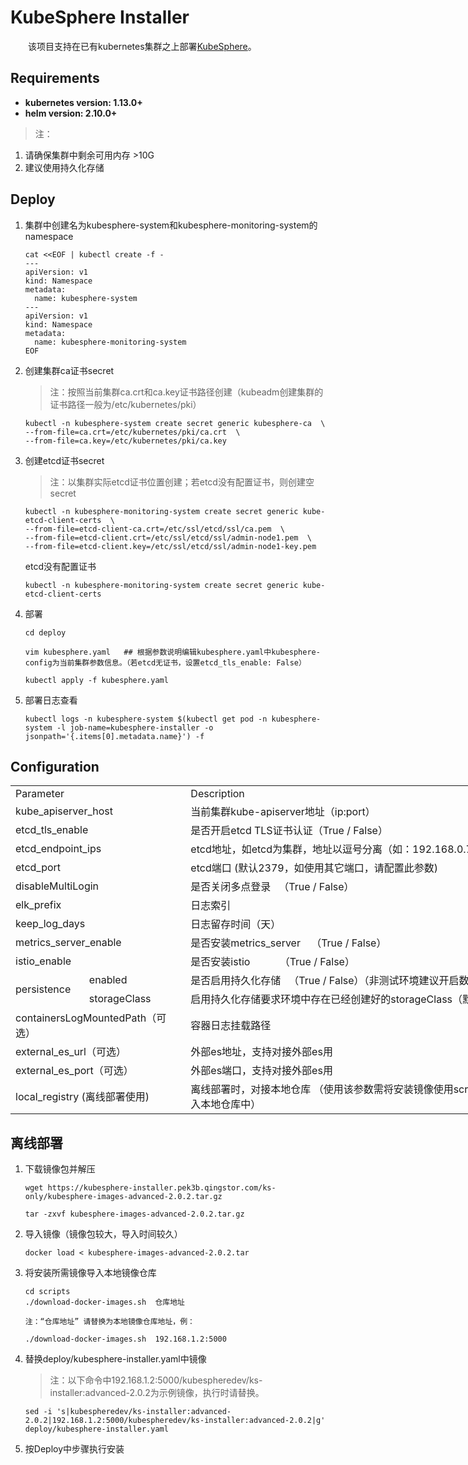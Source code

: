 # KubeSphere Installer

&ensp;&ensp;&ensp;&ensp;该项目支持在已有kubernetes集群之上部署[KubeSphere](https://kubesphere.io/)。

Requirements
------------
-   **kubernetes version: 1.13.0+**
-   **helm version: 2.10.0+**
> 注：
  1. 请确保集群中剩余可用内存  >10G
  2. 建议使用持久化存储

Deploy
------------
1. 集群中创建名为kubesphere-system和kubesphere-monitoring-system的namespace
   ```
   cat <<EOF | kubectl create -f -
   ---
   apiVersion: v1
   kind: Namespace
   metadata:
     name: kubesphere-system
   ---
   apiVersion: v1
   kind: Namespace
   metadata:
     name: kubesphere-monitoring-system
   EOF
   ```
2. 创建集群ca证书secret
   >注：按照当前集群ca.crt和ca.key证书路径创建（kubeadm创建集群的证书路径一般为/etc/kubernetes/pki）
   ```
   kubectl -n kubesphere-system create secret generic kubesphere-ca  \
   --from-file=ca.crt=/etc/kubernetes/pki/ca.crt  \
   --from-file=ca.key=/etc/kubernetes/pki/ca.key 
   ```
3. 创建etcd证书secret
   >注：以集群实际etcd证书位置创建；若etcd没有配置证书，则创建空secret
   ```
   kubectl -n kubesphere-monitoring-system create secret generic kube-etcd-client-certs  \
   --from-file=etcd-client-ca.crt=/etc/ssl/etcd/ssl/ca.pem  \
   --from-file=etcd-client.crt=/etc/ssl/etcd/ssl/admin-node1.pem  \
   --from-file=etcd-client.key=/etc/ssl/etcd/ssl/admin-node1-key.pem
   ```
   etcd没有配置证书
   ```
   kubectl -n kubesphere-monitoring-system create secret generic kube-etcd-client-certs
   ```

4. 部署
   ```
   cd deploy

   vim kubesphere.yaml   ## 根据参数说明编辑kubesphere.yaml中kubesphere-config为当前集群参数信息。（若etcd无证书，设置etcd_tls_enable: False）
   
   kubectl apply -f kubesphere.yaml
   ```
5. 部署日志查看
   ```
   kubectl logs -n kubesphere-system $(kubectl get pod -n kubesphere-system -l job-name=kubesphere-installer -o jsonpath='{.items[0].metadata.name}') -f
   ```


Configuration 
------------
<table border=0 cellpadding=0 cellspacing=0 width=1364 style='border-collapse:
 collapse;table-layout:fixed;width:1023pt;font-variant-ligatures: normal;
 font-variant-caps: normal;orphans: 2;text-align:start;widows: 2;-webkit-text-stroke-width: 0px;
 text-decoration-style: initial;text-decoration-color: initial'>
 <col width=112 style='mso-width-source:userset;mso-width-alt:3982;width:84pt'>
 <col width=156 style='mso-width-source:userset;mso-width-alt:5546;width:117pt'>
 <col width=757 style='mso-width-source:userset;mso-width-alt:26908;width:568pt'>
 <col width=339 style='mso-width-source:userset;mso-width-alt:12060;width:254pt'>
 <tr height=18 style='height:13.8pt'>
  <td colspan=2 height=18 class=xl67 width=268 style='height:13.8pt;width:201pt'>Parameter</td>
  <td class=xl65 width=757 style='width:568pt'><span style='font-variant-ligatures: normal;
  font-variant-caps: normal;orphans: 2;widows: 2;-webkit-text-stroke-width: 0px;
  text-decoration-style: initial;text-decoration-color: initial'>Description</span></td>
  <td class=xl65 width=339 style='width:254pt'><span style='font-variant-ligatures: normal;
  font-variant-caps: normal;orphans: 2;widows: 2;-webkit-text-stroke-width: 0px;
  text-decoration-style: initial;text-decoration-color: initial'>Default</span></td>
 </tr>
 <tr height=18 style='height:13.8pt'>
  <td colspan=2 height=18 style='height:13.8pt'>kube_apiserver_host</td>
  <td>当前集群kube-apiserver地址（ip:port）</td>
  <td class=xl69></td>
 </tr>
 <tr height=18 style='height:13.8pt'>
  <td colspan=2 height=18 style='height:13.8pt'>etcd_tls_enable</td>
  <td>是否开启etcd TLS证书认证（True / False）</td>
  <td class=xl69>True</td>
 </tr>
 <tr height=18 style='height:13.8pt'>
  <td colspan=2 height=18 class=xl66 style='height:13.8pt'>etcd_endpoint_ips</td>
  <td>etcd地址，如etcd为集群，地址以逗号分离（如：192.168.0.7,192.168.0.8,192.168.0.9）</td>
  <td class=xl69></td>
 </tr>
 <tr height=18 style='height:13.8pt'>
  <td colspan=2 height=18 style='height:13.8pt'>etcd_port</td>
  <td>etcd端口 (默认2379，如使用其它端口，请配置此参数)</td>
  <td class=xl69>2379</td>
 </tr>
 <tr height=18 style='height:13.8pt'>
  <td colspan=2 height=18 style='height:13.8pt'>disableMultiLogin<span
  style='mso-spacerun:yes'>&nbsp;</span></td>
  <td>是否关闭多点登录<span style='mso-spacerun:yes'>&nbsp;&nbsp; </span>（True / False）</td>
  <td class=xl69>True</td>
 </tr>
 <tr height=18 style='height:13.8pt'>
  <td colspan=2 height=18 style='height:13.8pt'>elk_prefix</td>
  <td>日志索引<span style='mso-spacerun:yes'>&nbsp;</span></td>
  <td class=xl69>logstash<span style='mso-spacerun:yes'>&nbsp;</span></td>
 </tr>
 <tr height=18 style='height:13.8pt'>
  <td colspan=2 height=18 style='height:13.8pt'>keep_log_days</td>
  <td>日志留存时间（天）</td>
  <td class=xl69>7</td>
 </tr>
 <tr height=18 style='height:13.8pt'>
  <td colspan=2 height=18 style='height:13.8pt'>metrics_server_enable</td>
  <td>是否安装metrics_server<span style='mso-spacerun:yes'>&nbsp;&nbsp;&nbsp;
  </span>（True / False）</td>
  <td class=xl69>True</td>
 </tr>
 <tr height=18 style='height:13.8pt'>
  <td colspan=2 height=18 style='height:13.8pt'>istio_enable</td>
  <td>是否安装istio<span
  style='mso-spacerun:yes'>&nbsp;&nbsp;&nbsp;&nbsp;&nbsp;&nbsp;&nbsp;&nbsp;&nbsp;&nbsp;
  </span>（True / False）</td>
  <td class=xl69>True</td>
 </tr>
 <tr height=18 style='height:13.8pt'>
  <td rowspan=2 height=36 class=xl68 style='height:27.6pt'>persistence</td>
  <td class=xl66>enabled</td>
  <td>是否启用持久化存储<span style='mso-spacerun:yes'>&nbsp;&nbsp; </span>（True /
  False）（非测试环境建议开启数据持久化）</td>
  <td class=xl69></td>
 </tr>
 <tr height=18 style='height:13.8pt'>
  <td height=18 class=xl66 style='height:13.8pt'>storageClass</td>
  <td>启用持久化存储要求环境中存在已经创建好的storageClass（默认为空，使用default storageClass）</td>
  <td class=xl69>“”</td>
 </tr>
 <tr height=18 style='height:13.8pt'>
  <td colspan=2 height=18 style='height:13.8pt'>containersLogMountedPath（可选）</td>
  <td>容器日志挂载路径</td>
  <td class=xl69>“”</td>
 </tr>
 <tr height=18 style='height:13.8pt'>
  <td colspan=2 height=18 style='height:13.8pt'>external_es_url（可选）</td>
  <td>外部es地址，支持对接外部es用</td>
  <td class=xl69></td>
 </tr>
 <tr height=18 style='height:13.8pt'>
  <td colspan=2 height=18 style='height:13.8pt'>external_es_port（可选）</td>
  <td>外部es端口，支持对接外部es用</td>
  <td class=xl69></td>
 </tr>
 <tr height=18 style='height:13.8pt'>
  <td colspan=2 height=18 style='height:13.8pt'>local_registry (离线部署使用)</td>
  <td>离线部署时，对接本地仓库 （使用该参数需将安装镜像使用scripts/download-docker-images.sh导入本地仓库中）</td>
  <td class=xl69></td>
 </tr>
 <![if supportMisalignedColumns]>
 <tr height=0 style='display:none'>
  <td width=112 style='width:84pt'></td>
  <td width=156 style='width:117pt'></td>
  <td width=757 style='width:568pt'></td>
  <td width=339 style='width:254pt'></td>
 </tr>
 <![endif]>
</table>


离线部署
------------
1. 下载镜像包并解压
   ```
   wget https://kubesphere-installer.pek3b.qingstor.com/ks-only/kubesphere-images-advanced-2.0.2.tar.gz

   tar -zxvf kubesphere-images-advanced-2.0.2.tar.gz
   ```
2. 导入镜像（镜像包较大，导入时间较久）
   ```
   docker load < kubesphere-images-advanced-2.0.2.tar
   ```
3. 将安装所需镜像导入本地镜像仓库
   ```
   cd scripts
   ./download-docker-images.sh  仓库地址

   注：“仓库地址” 请替换为本地镜像仓库地址，例：

   ./download-docker-images.sh  192.168.1.2:5000
   ```
4. 替换deploy/kubesphere-installer.yaml中镜像
   >注：以下命令中192.168.1.2:5000/kubespheredev/ks-installer:advanced-2.0.2为示例镜像，执行时请替换。
   ```
   sed -i 's|kubespheredev/ks-installer:advanced-2.0.2|192.168.1.2:5000/kubespheredev/ks-installer:advanced-2.0.2|g' deploy/kubesphere-installer.yaml
   ```
5. 按Deploy中步骤执行安装

